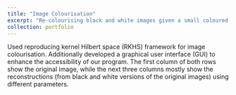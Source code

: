 ```yaml
---
title: "Image Colourisation"
excerpt: "Re-colourising black and white images given a small coloured domain. <br/><img src='/images/Colourisation.png'>"
collection: portfolio
---
```


Used reproducing kernel Hilbert space (RKHS) framework for image colourisation. Additionally developed a graphical user interface (GUI) to enhance the accessibility of our program.
The first column of both rows show the original image, while the next three columns mostly show the reconstructions (from black and white versions of the original images) using different parameters.

